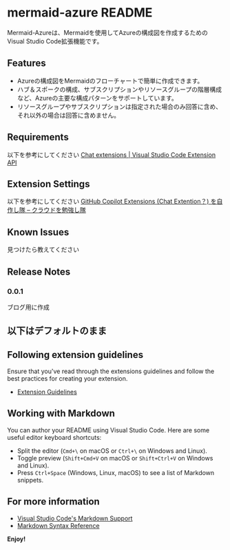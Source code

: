 # mermaid-azure README

Mermaid-Azureは、Mermaidを使用してAzureの構成図を作成するためのVisual Studio Code拡張機能です。


## Features

- Azureの構成図をMermaidのフローチャートで簡単に作成できます。
- ハブ＆スポークの構成、サブスクリプションやリソースグループの階層構成など、Azureの主要な構成パターンをサポートしています。
- リソースグループやサブスクリプションは指定された場合のみ回答に含め、それ以外の場合は回答に含めません。


## Requirements

以下を参考にしてください
[Chat extensions | Visual Studio Code Extension API](https://code.visualstudio.com/api/extension-guides/chat#prerequisites)


## Extension Settings

以下を参考にしてください
[GitHub Copilot Extensions (Chat Extention？) を自作し隊 – クラウドを勉強し隊](https://www.kentsu.website/ja/posts/2024/copilot_extension/)

## Known Issues

見つけたら教えてください

## Release Notes

### 0.0.1
ブログ用に作成


以下はデフォルトのまま
---

## Following extension guidelines

Ensure that you've read through the extensions guidelines and follow the best practices for creating your extension.

* [Extension Guidelines](https://code.visualstudio.com/api/references/extension-guidelines)

## Working with Markdown

You can author your README using Visual Studio Code. Here are some useful editor keyboard shortcuts:

* Split the editor (`Cmd+\` on macOS or `Ctrl+\` on Windows and Linux).
* Toggle preview (`Shift+Cmd+V` on macOS or `Shift+Ctrl+V` on Windows and Linux).
* Press `Ctrl+Space` (Windows, Linux, macOS) to see a list of Markdown snippets.

## For more information

* [Visual Studio Code's Markdown Support](http://code.visualstudio.com/docs/languages/markdown)
* [Markdown Syntax Reference](https://help.github.com/articles/markdown-basics/)

**Enjoy!**
